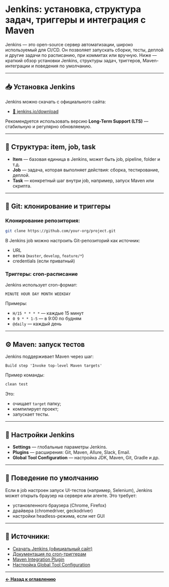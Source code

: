 # Jenkins: установка, структура задач, триггеры и интеграция с Maven

Jenkins — это open-source сервер автоматизации, широко используемый для CI/CD. Он позволяет запускать сборки, тесты, деплой и другие задачи по расписанию, при коммитах или вручную. Ниже — краткий обзор установки Jenkins, структуры задач, триггеров, Maven-интеграции и поведения по умолчанию.

---

## 📥 Установка Jenkins

Jenkins можно скачать с официального сайта:

- [🔗 jenkins.io/download](https://www.jenkins.io/download/)

Рекомендуется использовать версию **Long-Term Support (LTS)** — стабильную и регулярно обновляемую.

---

## 🧱 Структура: item, job, task

- **Item** — базовая единица в Jenkins, может быть job, pipeline, folder и т.д.
- **Job** — задача, которая выполняет действия: сборка, тестирование, деплой.
- **Task** — конкретный шаг внутри job, например, запуск Maven или скрипта.

---

## 🧬 Git: клонирование и триггеры

### Клонирование репозитория:
```bash
git clone https://github.com/your-org/project.git
```

В Jenkins job можно настроить Git-репозиторий как источник:
- URL
- ветка (`master`, `develop`, `feature/*`)
- credentials (если приватный)

### Триггеры: cron-расписание

Jenkins использует cron-формат:
```
MINUTE HOUR DAY MONTH WEEKDAY
```

Примеры:
- `H/15 * * * *` — каждые 15 минут
- `0 9 * * 1-5` — в 9:00 по будням
- `@daily` — каждый день

---

## ⚙️ Maven: запуск тестов

Jenkins поддерживает Maven через шаг:
```
Build step 'Invoke top-level Maven targets'
```

Пример команды:
```bash
clean test
```

Это:
- очищает `target` папку;
- компилирует проект;
- запускает тесты.

---

## 🔧 Настройки Jenkins

- **Settings** — глобальные параметры Jenkins.
- **Plugins** — расширения: Git, Maven, Allure, Slack, Email.
- **Global Tool Configuration** — настройка JDK, Maven, Git, Gradle и др.

---

## 🧪 Поведение по умолчанию

Если в job настроен запуск UI-тестов (например, Selenium), Jenkins может открыть браузер на сервере или агенте. Это требует:

- установленного браузера (Chrome, Firefox)
- драйвера (chromedriver, geckodriver)
- настройки headless-режима, если нет GUI

---

## 🔗 Источники:

- [Скачать Jenkins (официальный сайт)](https://www.jenkins.io/download/)
- [Документация по cron-триггерам](https://www.jenkins.io/doc/book/pipeline/syntax/#triggers)
- [Maven Integration Plugin](https://plugins.jenkins.io/maven-plugin/)
- [Настройка Global Tool Configuration](https://www.jenkins.io/doc/book/managing/tools/)

---
[**← Назад к оглавлению**](README.md)
